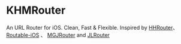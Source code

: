 # KHMRouter
An URL Router for iOS. Clean, Fast &amp; Flexible. Inspired by [HHRouter](https://github.com/Huohua/HHRouter)、[Routable-iOS](https://github.com/clayallsopp/routable-ios) 、 [MGJRouter](https://github.com/mogujie/MGJRouter) and [JLRouter](https://github.com/joeldev/JLRoutes)

